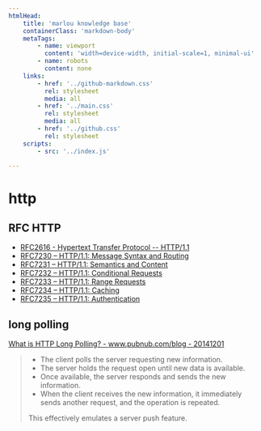 ```yaml
---
htmlHead:
    title: 'marlou knowledge base' 
    containerClass: 'markdown-body'
    metaTags:
        - name: viewport
          content: 'width=device-width, initial-scale=1, minimal-ui'
        - name: robots
          content: none
    links:
        - href: '../github-markdown.css'
          rel: stylesheet
          media: all
        - href: '../main.css'
          rel: stylesheet
          media: all
        - href: '../github.css'
          rel: stylesheet
    scripts:
        - src: '../index.js'

---
```


# http

## RFC HTTP

- [RFC2616 - Hypertext Transfer Protocol -- HTTP/1.1](http://tools.ietf.org/html/rfc2616)
- [RFC7230 – HTTP/1.1: Message Syntax and Routing](http://tools.ietf.org/html/rfc7230)
- [RFC7231 – HTTP/1.1: Semantics and Content](http://tools.ietf.org/html/rfc7231)
- [RFC7232 – HTTP/1.1: Conditional Requests](http://tools.ietf.org/html/rfc7232)
- [RFC7233 – HTTP/1.1: Range Requests](http://tools.ietf.org/html/rfc7233)
- [RFC7234 – HTTP/1.1: Caching](http://tools.ietf.org/html/rfc7234)
- [RFC7235 – HTTP/1.1: Authentication](http://tools.ietf.org/html/rfc7235)

## long polling

[What is HTTP Long Polling? - www.pubnub.com/blog - 20141201](https://www.pubnub.com/blog/2014-12-01-http-long-polling/)

> - The client polls the server requesting new information.
> - The server holds the request open until new data is available.
> - Once available, the server responds and sends the new information.
> - When the client receives the new information, it immediately sends another request, and the operation is repeated.
>
> This effectively emulates a server push feature.
